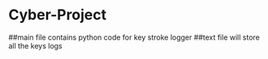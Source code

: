 # Cyber-Project
##main file contains python code for key stroke logger 
##text file will store all the keys logs
